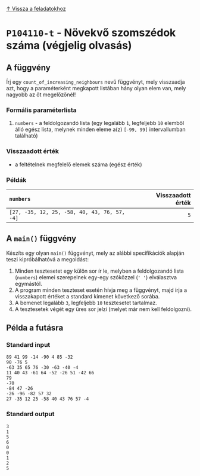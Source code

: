 
[↑ Vissza a feladatokhoz](./README.md)

# `P104110-t` - Növekvő szomszédok száma (végjelig olvasás)

## A függvény

Írj egy `count_of_increasing_neighbours` nevű függvényt, mely visszaadja azt, hogy a paraméterként megkapott listában hány olyan elem van, mely nagyobb az őt megelőzőnél!

### Formális paraméterlista

1. `numbers` - a feldolgozandó lista (egy legalább `1`, legfeljebb `10` elemből álló egész lista, melynek minden eleme a(z) `[-99, 99]` intervallumban található)

### Visszaadott érték

* a feltételnek megfelelő elemek száma (egész érték)

### Példák

| `numbers` | Visszaadott érték | 
| :--- | --: | 
| `[27, -35, 12, 25, -58, 40, 43, 76, 57, -4]` | `5` | 

## A `main()` függvény

Készíts egy olyan `main()` függvényt, mely az alábbi specifikációk alapján teszi kipróbálhatóvá a megoldást:

1. Minden tesztesetet egy külön sor ír le, melyben a feldolgozandó lista (`numbers`) elemei szerepelnek egy-egy szóközzel (`' '`) elválasztva egymástól.
1. A program minden teszteset esetén hívja meg a függvényt, majd írja a visszakapott értéket a standard kimenet következő sorába.
1. A bemenet legalább `3`, legfeljebb `10` tesztesetet tartalmaz.
1. A tesztesetek végét egy üres sor jelzi (melyet már nem kell feldolgozni).

## Példa a futásra

### Standard input

```
89 41 99 -14 -90 4 85 -32
90 -76 5
-63 35 65 76 -30 -63 -40 -4
11 40 43 -61 64 -52 -26 51 -42 66
79
-70
-84 47 -26
-26 -96 -82 57 32
27 -35 12 25 -58 40 43 76 57 -4

```

### Standard output

```
3
1
5
6
0
0
1
2
5
```